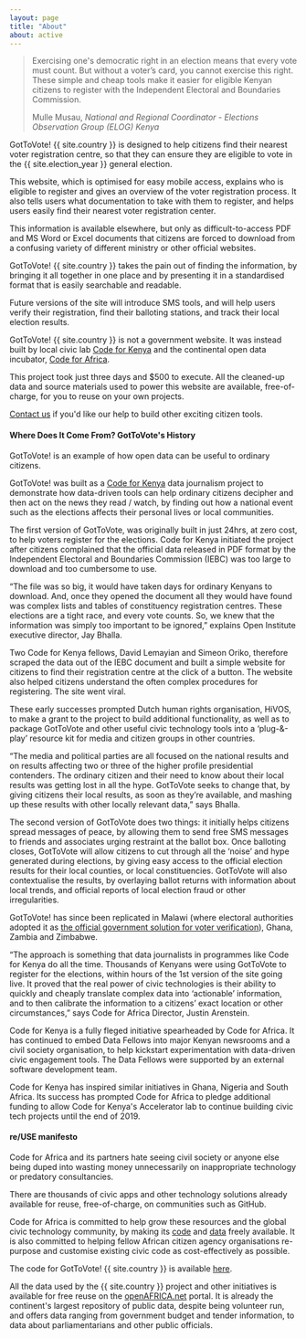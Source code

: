 ```yaml
---
layout: page
title: "About"
about: active
---
```


> Exercising one's democratic right in an election means that every vote must count. But without a voter’s card, you cannot exercise this right. These simple and cheap tools make it easier for eligible Kenyan citizens to register with the Independent Electoral and Boundaries Commission.
> <footer>Mulle Musau, <cite title="Source Title">National and Regional Coordinator - Elections Observation Group (ELOG) Kenya</cite></footer>

<p class="lead">GotToVote! {{ site.country }} is designed to help citizens find their nearest voter registration centre, so that they can ensure they are eligible to vote in the {{ site.election_year }} general election.</p>

This website, which is optimised for easy mobile access, explains who is eligible to register and gives an overview of the voter registration process. It also tells users what documentation to take with them to register, and helps users easily find their nearest voter registration center.

This information is available elsewhere, but only as difficult-to-access PDF and MS Word or Excel documents that citizens are forced to download from a confusing variety of different ministry or other official websites.

GotToVote! {{ site.country }} takes the pain out of finding the information, by bringing it all together in one place and by presenting it in a standardised format that is easily searchable and readable.

Future versions of the site will introduce SMS tools, and will help users verify their registration, find their balloting stations, and track their local election results.

GotToVote! {{ site.country }} is not a government website. It was instead built by local civic lab <a href="http://www.codeforkenya.org/" target="_blank">Code for Kenya</a> and the continental open data incubator, <a href="http://www.codeforafrica.org" target="_blank">Code for Africa</a>.

This project took just three days and $500 to execute. All the cleaned-up data and source materials used to power this website are available, free-of-charge, for you to reuse on your own projects.

<a href="mailto:info@codeforafrica.org" target="_blank">Contact us</a> if you'd like our help to build other exciting citizen tools.


#### Where Does It Come From? GotToVote's History

GotToVote! is an example of how open data can be useful to ordinary citizens. 
 
GotToVote! was built as a <a href="http://www.codeforkenya.org/" target="_blank">Code for Kenya</a>  data journalism project to demonstrate how data-driven tools can help ordinary citizens decipher and then act on the news they read / watch, by finding out how a national event such as the elections affects their personal lives or local communities. 
 
The first version of GotToVote, was originally built in just 24hrs, at zero cost, to help voters register for the elections. Code for Kenya initiated the project after citizens complained that the official data released in PDF format by the Independent Electoral and Boundaries Commission (IEBC) was too large to download and too cumbersome to use. 
 
“The file was so big, it would have taken days for ordinary Kenyans to download. And, once they opened the document all they would have found was complex lists and tables of constituency registration centres. These elections are a tight race, and every vote counts. So, we knew that the information was simply too important to be ignored,” explains Open Institute executive director, Jay Bhalla.

Two Code for Kenya fellows, David Lemayian and Simeon Oriko, therefore scraped the data out of the IEBC document and built a simple website for citizens to find their registration centre at the click of a button. The website also helped citizens understand the often complex procedures for registering. The site went viral. 
 
 These early successes prompted Dutch human rights organisation, HiVOS, to make a grant to the project to build additional functionality, as well as to package GotToVote and other useful civic technology tools into a ‘plug-&amp;-play’ resource kit for media and citizen groups in other countries.   

“The media and political parties are all focused on the national results and on results affecting two or three of the higher profile presidential contenders. The ordinary citizen and their need to know about their local results was getting lost in all the hype. GotToVote seeks to change that, by giving citizens their local results, as soon as they’re available, and mashing up these results with other locally relevant data,” says Bhalla. 
 
The second version of GotToVote does two things: it initially helps citizens spread messages of peace, by allowing them to send free SMS messages to friends and associates urging restraint at the ballot box. Once balloting closes, GotToVote will allow citizens to cut through all the ‘noise’ and hype generated during elections, by giving easy access to the official election results for their local counties, or local constituencies. GotToVote will also contextualise the results, by overlaying ballot returns with information about local trends, and official reports of local election fraud or other irregularities.

GotToVote! has since been replicated in Malawi (where electoral authorities adopted it as <a href="https://www.youtube.com/watch?v=hUdCVzxCt_o" target="_blank">the official government solution for voter verification</a>), Ghana, Zambia and Zimbabwe.
 
“The approach is something that data journalists in programmes like Code for Kenya do all the time. Thousands of Kenyans were using GotToVote to register for the elections, within hours of the 1st version of the site going live. It proved that the real power of civic technologies is their ability to quickly and cheaply translate complex data into ‘actionable’ information, and to then calibrate the information to a citizens’ exact location or other circumstances,” says Code for Africa Director, Justin Arenstein. 
 
Code for Kenya is a fully fleged initiative spearheaded by Code for Africa. It has continued to embed Data Fellows into major Kenyan newsrooms and a civil society organisation, to help kickstart experimentation with data-driven civic engagement tools. The Data Fellows were supported by an external software development team.
 
Code for Kenya has inspired similar initiatives in Ghana, Nigeria and South Africa. Its success has prompted Code for Africa to pledge additional funding to allow Code for Kenya's Accelerator lab to continue building civic tech projects until the end of 2019. 

#### re/USE manifesto

Code for Africa and its partners hate seeing civil society or anyone else being duped into wasting money unnecessarily on inappropriate technology or predatory consultancies.

There are thousands of civic apps and other technology solutions already available for reuse, free-of-charge, on communities such as GitHub.

Code for Africa is committed to help grow these resources and the global civic technology community, by making its <a href="https://github.com/CodeForAfrica" target="_blank">code</a> and <a href="http://openafrica.net/" target="_blank">data</a> freely available. It is also committed to helping fellow African citizen agency organisations re-purpose and customise existing civic code as cost-effectively as possible.

The code for GotToVote! {{ site.country }} is available <a href="https://github.com/CodeForAfrica/GotToVote-RCI.{{ site.country }}" target="_blank">here</a>.

All the data used by the {{ site.country }} project and other initiatives is available for free reuse on the <a href="http://openafrica.net/" target="_blank">openAFRICA.net</a> portal. It is already the continent's largest repository of public data, despite being volunteer run, and offers data ranging from government budget and tender information, to data about parliamentarians and other public officials.
